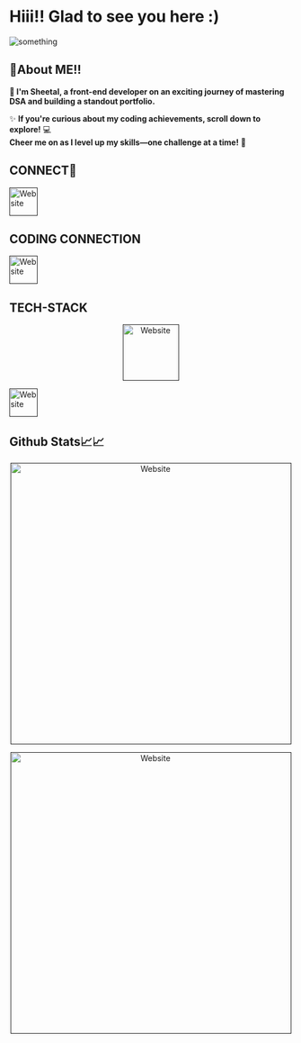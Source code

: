 <!--- - 👋 Hi, I’m @SheetalEdu
- 👀 I’m interested in ...
- 🌱 I’m currently learning ...
- 💞️ I’m looking to collaborate on ...
- 📫 How to reach me ...
- 😄 Pronouns: ...
- ⚡ Fun fact: ...

<!---
SheetalEdu/SheetalEdu is a ✨ special ✨ repository because its `README.md` (this file) appears on your GitHub profile.
You can click the Preview link to take a look at your changes.
--->

# Hiii!! Glad to see you here :)
<img src="https://komarev.com/ghpvc/?username=SheetalEdu&style=for-the-badge&color=orange" alt="something"></img>
## 🚀About ME!!
**🌟 I'm Sheetal, a front-end developer on an exciting journey of mastering DSA and building a standout portfolio.** 

✨ **If you're curious about my coding achievements, scroll down to explore!** 💻  
**Cheer me on as I level up my skills—one challenge at a time!** 🙌


## CONNECT🔗

<a href="">
<img alt="Website" height ="50" src="https://img.shields.io/badge/LinkedIn-sheetal--sharma?style=for-the-badge&logo=linkedin&logoColor=white"/>
</a>

## CODING CONNECTION
<a href="">
<img alt="Website" height ="50" src="https://img.shields.io/badge/-Hackerrank-sheetalsharmaed1?style=for-the-badge&logo=HackerRank&logoColor=white"/>
</a>

## TECH-STACK
<p align="center">
  <a href="">
  <img alt="Website" height ="100" src="https://skillicons.dev/icons?i=html,css,js,react,bootstrap,nodejs,mysql,github,postman,java"/>
  </a>
</p>  
<a href="">
<img alt="Website" height ="50" src="https://img.shields.io/badge/Visual%20Studio%20Code-0078d7.svg?style=for-the-badge&logo=visual-studio-code&logoColor=white"/>
</a>
  
## Github Stats📈📈
<p align="center">
  <a href="">
  <img alt="Website" width ="500" src="https://github-readme-stats.vercel.app/api?username=SheetalEdu&theme=blue-green"/>
  </a>
</p>  
<p align="center">
  <a href="">
  <img alt="Website" width ="500" src="https://streak-stats.demolab.com/?user=SheetalEdu"/>
  </a>
</p>


